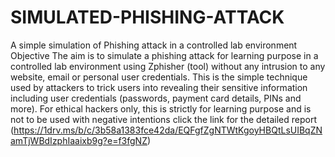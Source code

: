 # SIMULATED-PHISHING-ATTACK
A simple simulation of Phishing attack in a controlled lab environment
Objective
The aim is to simulate a phishing attack for learning purpose in a controlled lab environment using Zphisher (tool) without any intrusion to any website, email or personal user credentials. This is the simple technique used by attackers to trick users into revealing their sensitive information including user credentials (passwords, payment card details, PINs and more). 
For ethical hackers only, this is strictly for learning purpose and is not to be used with negative intentions
click the link for the detailed report (https://1drv.ms/b/c/3b58a1383fce42da/EQFgfZgNTWtKgoyHBQtLsUIBqZNamTjWBdIzphIaaixb9g?e=f3fgNZ)




